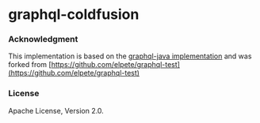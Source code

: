 # graphql-coldfusion

### Acknowledgment

This implementation is based on the [graphql-java implementation](https://github.com/graphql-java/graphql-java) and was forked from [https://github.com/elpete/graphql-test](https://github.com/elpete/graphql-test)

### License

Apache License, Version 2.0.
